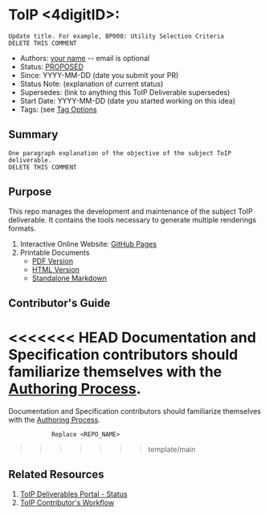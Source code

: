 # ToIP  <TypeIndicator><4digitID>: <DeliverableName>
```
Update title. For example, BP000: Utility Selection Criteria
DELETE THIS COMMENT
```

- Authors: [your name](you@github-email) -- email is optional
- Status: [PROPOSED](https://trustoverip.github.io/deliverables/process/lifecycle_management/#proposed)
- Since: YYYY-MM-DD (date you submit your PR)
- Status Note: (explanation of current status)  
- Supersedes: (link to anything this ToIP Deliverable  supersedes)
- Start Date: YYYY-MM-DD (date you started working on this idea)
- Tags: (see [Tag Options](https://trustoverip.github.io/deliverables/process/tags)

## Summary

```
One paragraph explanation of the objective of the subject ToIP deliverable.
DELETE THIS COMMENT
```

## Purpose
This repo manages the development and maintenance of the subject ToIP deliverable. It contains the tools necessary to generate multiple renderings formats.

1. Interactive Online Website: [GitHub Pages](https://<ORG_NAME>.github.io/<REPO_NAME>/)
2. Printable Documents
    * [PDF Version](./publish/<DOC_NAME>.pdf)
    * [HTML Version](./publish/<DOC_NAME>.html)
    * [Standalone Markdown](./publish/<DOC_NAME>.md)

## Contributor's Guide
<<<<<<< HEAD
Documentation and Specification contributors should familiarize themselves with the [Authoring Process](./DEV_README.md).
=======
Documentation and Specification contributors should familiarize themselves with the [Authoring Process](https://github.com/trustoverip/<REPO_NAME>/blob/main/DEV_README.md).
```
            Replace <REPO_NAME>
```
>>>>>>> template/main

## Related Resources

1. [ToIP Deliverables Portal - Status](https://trustoverip.github.io/deliverables/results/proposed/)
2. [ToIP Contributor's Workflow](https://trustoverip.github.io/deliverables/process/process_concepts/)
